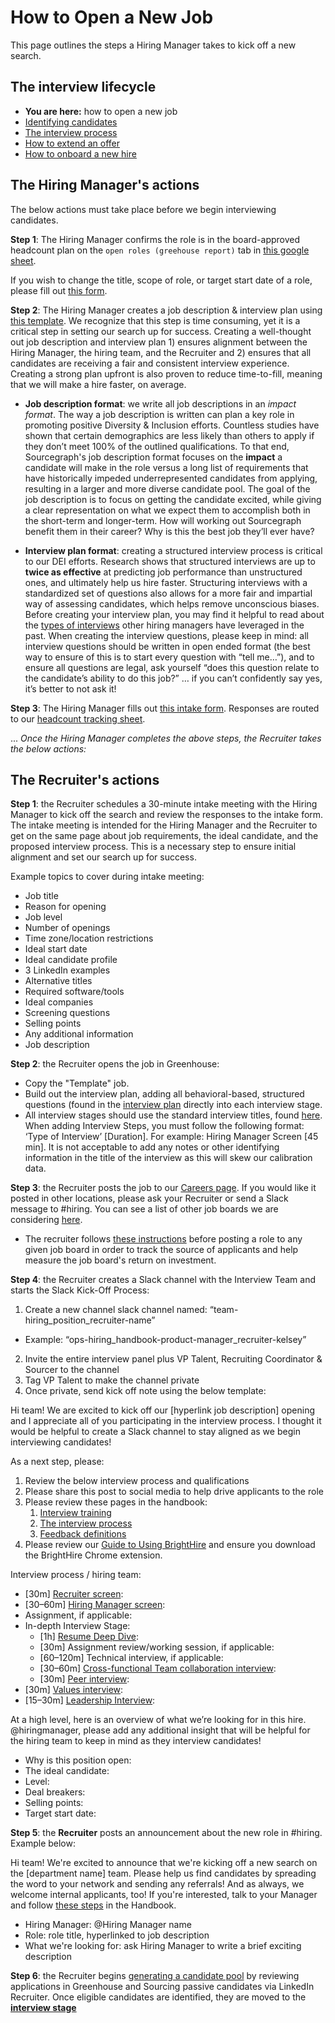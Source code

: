 # How to Open a New Job

This page outlines the steps a Hiring Manager takes to kick off a new search.

## The interview lifecycle

- **You are here:** how to open a new job
- [Identifying candidates](identifying_candidates.md)
- [The interview process](interview_process.md)
- [How to extend an offer](extending_an_offer.md)
- [How to onboard a new hire](after_the_offer.md)

## The Hiring Manager's actions

The below actions must take place before we begin interviewing candidates.

**Step 1**: The Hiring Manager confirms the role is in the board-approved headcount plan on the `open roles (greehouse report)` tab in [this google sheet](https://docs.google.com/spreadsheets/d/1Dpf6aDw1ESJRYroJz6-ZtaACJxwjEu4my_xeYuB3a7E/edit#gid=1869420933).  

If you wish to change the title, scope of role, or target start date of a role, please fill out [this form](https://docs.google.com/forms/d/e/1FAIpQLSfFhEOLKHIvgopTGUxWjOxIPxrhaQqNdwq0_9eUlsvQyfrhsg/viewform?usp=sf_link).

**Step 2**: The Hiring Manager creates a job description & interview plan using [this template](https://docs.google.com/document/d/1rJAYyARbegvvH_e-VTrHoFhU9cDG5WfHov3L12NeCO8/edit). We recognize that this step is time consuming, yet it is a critical step in setting our search up for success. Creating a well-thought out job description and interview plan 1) ensures alignment between the Hiring Manager, the hiring team, and the Recruiter and 2) ensures that all candidates are receiving a fair and consistent interview experience. Creating a strong plan upfront is also proven to reduce time-to-fill, meaning that we will make a hire faster, on average.

- **Job description format**: we write all job descriptions in an _impact format_. The way a job description is written can plan a key role in promoting positive Diversity & Inclusion efforts. Countless studies have shown that certain demographics are less likely than others to apply if they don’t meet 100% of the outlined qualifications. To that end, Sourcegraph's job description format focuses on the **impact** a candidate will make in the role versus a long list of requirements that have historically impeded underrepresented candidates from applying, resulting in a larger and more diverse candidate pool. The goal of the job description is to focus on getting the candidate excited, while giving a clear representation on what we expect them to accomplish both in the short-term and longer-term. How will working out Sourcegraph benefit them in their career? Why is this the best job they’ll ever have?

- **Interview plan format**: creating a structured interview process is critical to our DEI efforts. Research shows that structured interviews are up to **twice as effective** at predicting job performance than unstructured ones, and ultimately help us hire faster. Structuring interviews with a standardized set of questions also allows for a more fair and impartial way of assessing candidates, which helps remove unconscious biases. Before creating your interview plan, you may find it helpful to read about the [types of interviews](types_of_interviews.md) other hiring managers have leveraged in the past. When creating the interview questions, please keep in mind: all interview questions should be written in open ended format (the best way to ensure of this is to start every question with “tell me…”), and to ensure all questions are legal, ask yourself “does this question relate to the candidate’s ability to do this job?” … if you can’t confidently say yes, it’s better to not ask it!

**Step 3**: The Hiring Manager fills out [this intake form](https://docs.google.com/forms/d/1ju9waV4k_TpYMGmYZaH5eA2swkuvIthLFKQCzqrRUZM/edit). Responses are routed to our [headcount tracking sheet](https://docs.google.com/spreadsheets/d/1Dpf6aDw1ESJRYroJz6-ZtaACJxwjEu4my_xeYuB3a7E/edit#gid=2123710308).

... _Once the Hiring Manager completes the above steps, the Recruiter takes the below actions:_

## The Recruiter's actions

**Step 1**: the Recruiter schedules a 30-minute intake meeting with the Hiring Manager to kick off the search and review the responses to the intake form. The intake meeting is intended for the Hiring Manager and the Recruiter to get on the same page about job requirements, the ideal candidate, and the proposed interview process. This is a necessary step to ensure initial alignment and set our search up for success.

Example topics to cover during intake meeting:

- Job title
- Reason for opening
- Job level
- Number of openings
- Time zone/location restrictions
- Ideal start date
- Ideal candidate profile
- 3 LinkedIn examples
- Alternative titles
- Required software/tools
- Ideal companies
- Screening questions
- Selling points
- Any additional information
- Job description

**Step 2**: the Recruiter opens the job in Greenhouse:

- Copy the "Template" job.
- Build out the interview plan, adding all behavioral-based, structured questions (found in the [interview plan](https://docs.google.com/document/d/1rJAYyARbegvvH_e-VTrHoFhU9cDG5WfHov3L12NeCO8/edit) directly into each interview stage.
- All interview stages should use the standard interview titles, found [here](./types_of_interviews.md). When adding Interview Steps, you must follow the following format: ‘Type of Interview’ [Duration]. For example: Hiring Manager Screen [45 min]. It is not acceptable to add any notes or other identifying information in the title of the interview as this will skew our calibration data.

**Step 3**: the Recruiter posts the job to our [Careers page](https://about.sourcegraph.com/jobs/). If you would like it posted in other locations, please ask your Recruiter or send a Slack message to #hiring. You can see a list of other job boards we are considering [here](recruitment_branding.md).

- The recruiter follows [these instructions](./recruitment_branding.md#before-posting-to-a-job-board) before posting a role to any given job board in order to track the source of applicants and help measure the job board's return on investment.

**Step 4**: the Recruiter creates a Slack channel with the Interview Team and starts the Slack Kick-Off Process:

1. Create a new channel slack channel named: “team-hiring_position_recruiter-name”

- Example: “ops-hiring_handbook-product-manager_recruiter-kelsey”

2. Invite the entire interview panel plus VP Talent, Recruiting Coordinator & Sourcer to the channel
3. Tag VP Talent to make the channel private
4. Once private, send kick off note using the below template:

Hi team! We are excited to kick off our [hyperlink job description] opening and I appreciate all of you participating in the interview process. I thought it would be helpful to create a Slack channel to stay aligned as we begin interviewing candidates!

As a next step, please:

1. Review the below interview process and qualifications
2. Please share this post to social media to help drive applicants to the role
3. Please review these pages in the handbook:
   1. [Interview training](../tools/interview_training.md)
   2. [The interview process](../process/interview_process.md)
   3. [Feedback definitions](../process/interview_process.md#overall-recommendation)
4. Please review our [Guide to Using BrightHire](../tools/guide_to_using_brighthire.md) and ensure you download the BrightHire Chrome extension.

Interview process / hiring team:

- [30m] [Recruiter screen](../process/types_of_interviews.md#recruiter-screen):
- [30–60m] [Hiring Manager screen](../process/types_of_interviews.md#hiring-manager-screen):
- Assignment, if applicable:
- In-depth Interview Stage:
  - [1h] [Resume Deep Dive](../process/types_of_interviews.md#resume-deep-dive):
  - [30m] Assignment review/working session, if applicable:
  - [60–120m] Technical interview, if applicable:
  - [30–60m] [Cross-functional Team collaboration interview](../process/types_of_interviews.md#cross-functional-team-collaboration-interview):
  - [30m] [Peer interview](../process/types_of_interviews.md#peer-interview):
- [30m] [Values interview](../process/types_of_interviews.md#values-interview):
- [15–30m] [Leadership Interview](../process/types_of_interviews.md#leadership-interview):

At a high level, here is an overview of what we’re looking for in this hire. @hiringmanager, please add any additional insight that will be helpful for the hiring team to keep in mind as they interview candidates!

- Why is this position open:
- The ideal candidate:
- Level:
- Deal breakers:
- Selling points:
- Target start date:

**Step 5**: the **Recruiter** posts an announcement about the new role in #hiring. Example below:

Hi team! We're excited to announce that we're kicking off a new search on the [department name] team. Please help us find candidates by spreading the word to your network and sending any referrals! And as always, we welcome internal applicants, too! If you're interested, talk to your Manager and follow [these steps](../../../company-info-and-process/working-at-sourcegraph/switching-teams.md#switching-teams) in the Handbook.

- Hiring Manager: @Hiring Manager name
- Role: role title, hyperlinked to job description
- What we're looking for: ask Hiring Manager to write a brief exciting description

**Step 6**: the Recruiter begins [generating a candidate pool](identifying_candidates.md) by reviewing applications in Greenhouse and Sourcing passive candidates via LinkedIn Recruiter. Once eligible candidates are identified, they are moved to the [**interview stage**](./interview_process.md)
